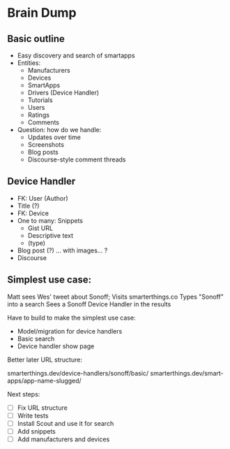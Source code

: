 # Brain Dump

## Basic outline

- Easy discovery and search of smartapps
- Entities:
    + Manufacturers
    + Devices
    + SmartApps
    + Drivers (Device Handler)
    + Tutorials
    + Users
    + Ratings
    + Comments
- Question: how do we handle:
    + Updates over time
    + Screenshots
    + Blog posts
    + Discourse-style comment threads


## Device Handler

- FK: User (Author)
- Title (?)
- FK: Device
- One to many: Snippets
    + Gist URL
    + Descriptive text
    + (type)
- Blog post (?) ... with images... ?
- Discourse


## Simplest use case:

Matt sees Wes' tweet about Sonoff;
Visits smarterthings.co
Types "Sonoff" into a search
Sees a Sonoff Device Handler in the results

Have to build to make the simplest use case:
- Model/migration for device handlers
- Basic search
- Device handler show page

Better later URL structure:

smarterthings.dev/device-handlers/sonoff/basic/
smarterthings.dev/smart-apps/app-name-slugged/


Next steps:
- [ ] Fix URL structure
- [ ] Write tests
- [ ] Install Scout and use it for search
- [ ] Add snippets
- [ ] Add manufacturers and devices
